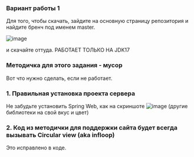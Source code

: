 ### Вариант работы 1
Для того, чтобы скачать, зайдите на основную страницу репозитория и найдите бренч под именем master.

![image](https://github.com/user-attachments/assets/9da7d5cd-16d3-4781-90bc-5e83ec63666c)

и скачайте оттуда.
РАБОТАЕТ ТОЛЬКО НА JDK17
### Методичка для этого задания - мусор
Вот что нужно сделать, если не работает.
### 1. Правильная установка проекта сервера
Не забудьте установить Spring Web, как на скриншоте
![image](https://github.com/user-attachments/assets/3cf44644-76ee-4abe-81f3-aa375784c64f)
(другие библиотеки на свой вкус и цвет)
### 2. Код из методички для поддержки сайта будет всегда вызывать Circular view (aka infloop)
Это исправлено в коде.

